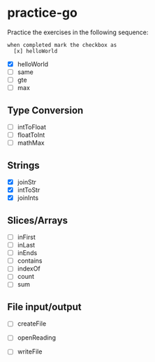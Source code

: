 # practice-go

Practice the exercises in the following sequence:

    when completed mark the checkbox as
      [x] helloWorld

- [x] helloWorld
- [ ] same
- [ ] gte
- [ ] max

## Type Conversion
- [ ] intToFloat
- [ ] floatToInt
- [ ] mathMax

## Strings
- [x] joinStr
- [x] intToStr
- [x] joinInts

## Slices/Arrays
- [ ] inFirst
- [ ] inLast
- [ ] inEnds
- [ ] contains
- [ ] indexOf
- [ ] count
- [ ] sum

## File input/output
- [ ] createFile
- [ ] openReading
- [ ] writeFile

